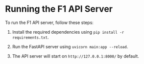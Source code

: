 # Running the F1 API Server

To run the F1 API server, follow these steps:

1. Install the required dependencies using `pip install -r requirements.txt`.

2. Run the FastAPI server using `uvicorn main:app --reload`.

3. The API server will start on `http://127.0.0.1:8000/` by default.
